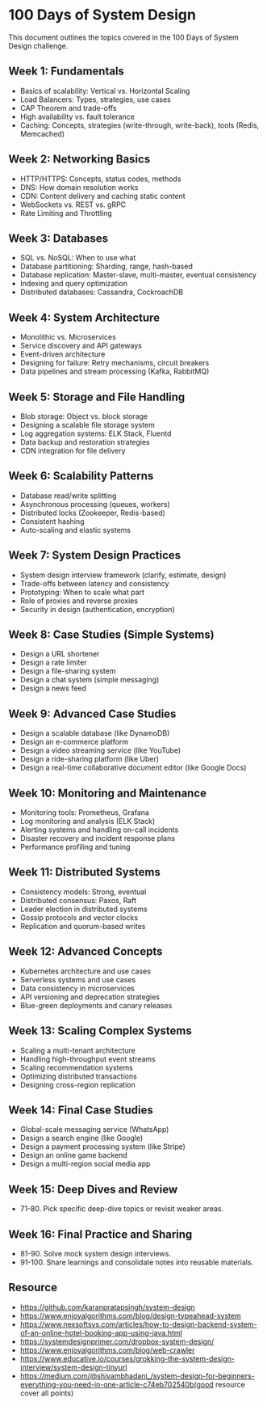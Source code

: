 # 100 Days of System Design

This document outlines the topics covered in the 100 Days of System Design challenge.

## Week 1: Fundamentals

- Basics of scalability: Vertical vs. Horizontal Scaling
- Load Balancers: Types, strategies, use cases
- CAP Theorem and trade-offs
- High availability vs. fault tolerance
- Caching: Concepts, strategies (write-through, write-back), tools (Redis, Memcached)

## Week 2: Networking Basics

- HTTP/HTTPS: Concepts, status codes, methods
- DNS: How domain resolution works
- CDN: Content delivery and caching static content
- WebSockets vs. REST vs. gRPC
- Rate Limiting and Throttling

## Week 3: Databases

- SQL vs. NoSQL: When to use what
- Database partitioning: Sharding, range, hash-based
- Database replication: Master-slave, multi-master, eventual consistency
- Indexing and query optimization
- Distributed databases: Cassandra, CockroachDB

## Week 4: System Architecture

- Monolithic vs. Microservices
- Service discovery and API gateways
- Event-driven architecture
- Designing for failure: Retry mechanisms, circuit breakers
- Data pipelines and stream processing (Kafka, RabbitMQ)

## Week 5: Storage and File Handling

- Blob storage: Object vs. block storage
- Designing a scalable file storage system
- Log aggregation systems: ELK Stack, Fluentd
- Data backup and restoration strategies
- CDN integration for file delivery

## Week 6: Scalability Patterns

- Database read/write splitting
- Asynchronous processing (queues, workers)
- Distributed locks (Zookeeper, Redis-based)
- Consistent hashing
- Auto-scaling and elastic systems

## Week 7: System Design Practices

- System design interview framework (clarify, estimate, design)
- Trade-offs between latency and consistency
- Prototyping: When to scale what part
- Role of proxies and reverse proxies
- Security in design (authentication, encryption)

## Week 8: Case Studies (Simple Systems)

- Design a URL shortener
- Design a rate limiter
- Design a file-sharing system
- Design a chat system (simple messaging)
- Design a news feed

## Week 9: Advanced Case Studies

- Design a scalable database (like DynamoDB)
- Design an e-commerce platform
- Design a video streaming service (like YouTube)
- Design a ride-sharing platform (like Uber)
- Design a real-time collaborative document editor (like Google Docs)

## Week 10: Monitoring and Maintenance

- Monitoring tools: Prometheus, Grafana
- Log monitoring and analysis (ELK Stack)
- Alerting systems and handling on-call incidents
- Disaster recovery and incident response plans
- Performance profiling and tuning

## Week 11: Distributed Systems

- Consistency models: Strong, eventual
- Distributed consensus: Paxos, Raft
- Leader election in distributed systems
- Gossip protocols and vector clocks
- Replication and quorum-based writes

## Week 12: Advanced Concepts

- Kubernetes architecture and use cases
- Serverless systems and use cases
- Data consistency in microservices
- API versioning and deprecation strategies
- Blue-green deployments and canary releases

## Week 13: Scaling Complex Systems

- Scaling a multi-tenant architecture
- Handling high-throughput event streams
- Scaling recommendation systems
- Optimizing distributed transactions
- Designing cross-region replication

## Week 14: Final Case Studies

- Global-scale messaging service (WhatsApp)
- Design a search engine (like Google)
- Design a payment processing system (like Stripe)
- Design an online game backend
- Design a multi-region social media app

## Week 15: Deep Dives and Review

- 71-80. Pick specific deep-dive topics or revisit weaker areas.

## Week 16: Final Practice and Sharing

- 81-90. Solve mock system design interviews.
- 91-100. Share learnings and consolidate notes into reusable materials.

## Resource

- https://github.com/karanpratapsingh/system-design
- https://www.enjoyalgorithms.com/blog/design-typeahead-system
- https://www.nexsoftsys.com/articles/how-to-design-backend-system-of-an-online-hotel-booking-app-using-java.html
- https://systemdesignprimer.com/dropbox-system-design/
- https://www.enjoyalgorithms.com/blog/web-crawler
- https://www.educative.io/courses/grokking-the-system-design-interview/system-design-tinyurl
- https://medium.com/@shivambhadani_/system-design-for-beginners-everything-you-need-in-one-article-c74eb702540b(good resource cover all points)
